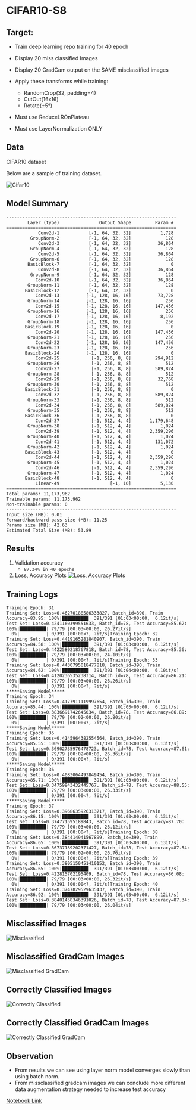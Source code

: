 # CIFAR10-S8

## Target:

- Train deep learning repo training for 40 epoch

- Display 20 miss classified Images

- Display 20 GradCam output on the SAME misclassified images

- Apply these transforms while training:
  - RandomCrop(32, padding=4)
  - CutOut(16x16)
  - Rotate(±5°)

- Must use ReduceLROnPlateau

- Must use LayerNormalization ONLY

## Data

CIFAR10 dataset

Below are a sample of training dataset.


![Cifar10](images/training_sample.png "Cifar10")


## Model Summary

```
----------------------------------------------------------------
        Layer (type)               Output Shape         Param #
================================================================
            Conv2d-1           [-1, 64, 32, 32]           1,728
         GroupNorm-2           [-1, 64, 32, 32]             128
            Conv2d-3           [-1, 64, 32, 32]          36,864
         GroupNorm-4           [-1, 64, 32, 32]             128
            Conv2d-5           [-1, 64, 32, 32]          36,864
         GroupNorm-6           [-1, 64, 32, 32]             128
        BasicBlock-7           [-1, 64, 32, 32]               0
            Conv2d-8           [-1, 64, 32, 32]          36,864
         GroupNorm-9           [-1, 64, 32, 32]             128
           Conv2d-10           [-1, 64, 32, 32]          36,864
        GroupNorm-11           [-1, 64, 32, 32]             128
       BasicBlock-12           [-1, 64, 32, 32]               0
           Conv2d-13          [-1, 128, 16, 16]          73,728
        GroupNorm-14          [-1, 128, 16, 16]             256
           Conv2d-15          [-1, 128, 16, 16]         147,456
        GroupNorm-16          [-1, 128, 16, 16]             256
           Conv2d-17          [-1, 128, 16, 16]           8,192
        GroupNorm-18          [-1, 128, 16, 16]             256
       BasicBlock-19          [-1, 128, 16, 16]               0
           Conv2d-20          [-1, 128, 16, 16]         147,456
        GroupNorm-21          [-1, 128, 16, 16]             256
           Conv2d-22          [-1, 128, 16, 16]         147,456
        GroupNorm-23          [-1, 128, 16, 16]             256
       BasicBlock-24          [-1, 128, 16, 16]               0
           Conv2d-25            [-1, 256, 8, 8]         294,912
        GroupNorm-26            [-1, 256, 8, 8]             512
           Conv2d-27            [-1, 256, 8, 8]         589,824
        GroupNorm-28            [-1, 256, 8, 8]             512
           Conv2d-29            [-1, 256, 8, 8]          32,768
        GroupNorm-30            [-1, 256, 8, 8]             512
       BasicBlock-31            [-1, 256, 8, 8]               0
           Conv2d-32            [-1, 256, 8, 8]         589,824
        GroupNorm-33            [-1, 256, 8, 8]             512
           Conv2d-34            [-1, 256, 8, 8]         589,824
        GroupNorm-35            [-1, 256, 8, 8]             512
       BasicBlock-36            [-1, 256, 8, 8]               0
           Conv2d-37            [-1, 512, 4, 4]       1,179,648
        GroupNorm-38            [-1, 512, 4, 4]           1,024
           Conv2d-39            [-1, 512, 4, 4]       2,359,296
        GroupNorm-40            [-1, 512, 4, 4]           1,024
           Conv2d-41            [-1, 512, 4, 4]         131,072
        GroupNorm-42            [-1, 512, 4, 4]           1,024
       BasicBlock-43            [-1, 512, 4, 4]               0
           Conv2d-44            [-1, 512, 4, 4]       2,359,296
        GroupNorm-45            [-1, 512, 4, 4]           1,024
           Conv2d-46            [-1, 512, 4, 4]       2,359,296
        GroupNorm-47            [-1, 512, 4, 4]           1,024
       BasicBlock-48            [-1, 512, 4, 4]               0
           Linear-49                   [-1, 10]           5,130
================================================================
Total params: 11,173,962
Trainable params: 11,173,962
Non-trainable params: 0
----------------------------------------------------------------
Input size (MB): 0.01
Forward/backward pass size (MB): 11.25
Params size (MB): 42.63
Estimated Total Size (MB): 53.89
```

## Results

1. Validation accuracy
    -  `87.34% in 40 epochs`
2.  Loss, Accuracy Plots
![Loss, Accuracy Plots](images/loss_accuracy_curve.png)
## Training Logs

```
Training Epoch: 31
Training Set: Loss=0.46270188586333827, Batch_id=390, Train Accuracy=83.95: 100%|██████████| 391/391 [01:03<00:00,  6.12it/s]
Test Set: Loss=0.4241160399551633, Batch_id=78, Test Accuracy=85.62: 100%|██████████| 79/79 [00:03<00:00, 26.27it/s]
  0%|          | 0/391 [00:00<?, ?it/s]Training Epoch: 32
Training Set: Loss=0.4419165281840907, Batch_id=390, Train Accuracy=84.58: 100%|██████████| 391/391 [01:03<00:00,  6.12it/s]
Test Set: Loss=0.4422580218767818, Batch_id=78, Test Accuracy=85.36: 100%|██████████| 79/79 [00:03<00:00, 24.10it/s]
  0%|          | 0/391 [00:00<?, ?it/s]Training Epoch: 33
Training Set: Loss=0.4430795018477818, Batch_id=390, Train Accuracy=84.62: 100%|██████████| 391/391 [01:04<00:00,  6.10it/s]
Test Set: Loss=0.4120236535238314, Batch_id=78, Test Accuracy=86.21: 100%|██████████| 79/79 [00:03<00:00, 26.26it/s]
  0%|          | 0/391 [00:00<?, ?it/s]
*****Saving Model*****
Training Epoch: 34
Training Set: Loss=0.4177911119997654, Batch_id=390, Train Accuracy=85.44: 100%|██████████| 391/391 [01:03<00:00,  6.12it/s]
Test Set: Loss=0.3836691742645034, Batch_id=78, Test Accuracy=86.89: 100%|██████████| 79/79 [00:02<00:00, 26.80it/s]
  0%|          | 0/391 [00:00<?, ?it/s]
*****Saving Model*****
Training Epoch: 35
Training Set: Loss=0.4145964382554564, Batch_id=390, Train Accuracy=85.55: 100%|██████████| 391/391 [01:03<00:00,  6.13it/s]
Test Set: Loss=0.36902735976478723, Batch_id=78, Test Accuracy=87.61: 100%|██████████| 79/79 [00:02<00:00, 26.36it/s]
  0%|          | 0/391 [00:00<?, ?it/s]
*****Saving Model*****
Training Epoch: 36
Training Set: Loss=0.4083064493849454, Batch_id=390, Train Accuracy=85.71: 100%|██████████| 391/391 [01:03<00:00,  6.12it/s]
Test Set: Loss=0.34759943432445767, Batch_id=78, Test Accuracy=88.55: 100%|██████████| 79/79 [00:03<00:00, 26.33it/s]
  0%|          | 0/391 [00:00<?, ?it/s]
*****Saving Model*****
Training Epoch: 37
Training Set: Loss=0.3968635926313717, Batch_id=390, Train Accuracy=86.15: 100%|██████████| 391/391 [01:03<00:00,  6.13it/s]
Test Set: Loss=0.374771595189843, Batch_id=78, Test Accuracy=87.70: 100%|██████████| 79/79 [00:03<00:00, 26.12it/s]
  0%|          | 0/391 [00:00<?, ?it/s]Training Epoch: 38
Training Set: Loss=0.384414941567899, Batch_id=390, Train Accuracy=86.65: 100%|██████████| 391/391 [01:03<00:00,  6.13it/s]
Test Set: Loss=0.36737139202371427, Batch_id=78, Test Accuracy=87.54: 100%|██████████| 79/79 [00:02<00:00, 26.76it/s]
  0%|          | 0/391 [00:00<?, ?it/s]Training Epoch: 39
Training Set: Loss=0.3805150451410152, Batch_id=390, Train Accuracy=86.65: 100%|██████████| 391/391 [01:03<00:00,  6.12it/s]
Test Set: Loss=0.422815702195409, Batch_id=78, Test Accuracy=86.08: 100%|██████████| 79/79 [00:03<00:00, 26.32it/s]
  0%|          | 0/391 [00:00<?, ?it/s]Training Epoch: 40
Training Set: Loss=0.3747829529635437, Batch_id=390, Train Accuracy=86.92: 100%|██████████| 391/391 [01:03<00:00,  6.12it/s]
Test Set: Loss=0.38401458346391026, Batch_id=78, Test Accuracy=87.34: 100%|██████████| 79/79 [00:03<00:00, 26.04it/s]

```

## Misclassified Images

![Misclassified](images/missclassified.png)

## Misclassified GradCam Images

![Misclassified GradCam](images/missclassified_gradcam.png)

## Correctly Classified Images

![Correctly Classified](images/correct.png)

## Correctly Classified GradCam Images

![Correctly Classified GradCam](images/correct_gradcam.png)

## Observation

- From results we can see using layer norm model converges slowly than using batch norm.
- From missclassified gradcam images we can conclude more different data augmentation strategy needed to increase test accuracy



[Notebook Link](!CIFAR10_Classification_S8.ipynb)